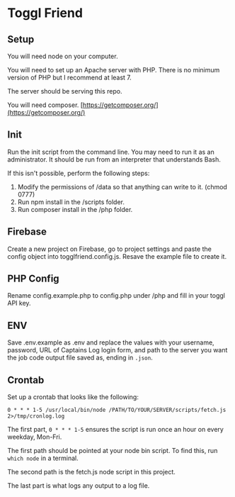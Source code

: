 # Toggl Friend

## Setup

You will need node on your computer.

You will need to set up an Apache server with PHP. There is no minimum version of PHP but I recommend at least 7.

The server should be serving this repo.

You will need composer. [https://getcomposer.org/](https://getcomposer.org/)

## Init

Run the init script from the command line. You may need to run it as an administrator. It should be run from an interpreter that understands Bash.

If this isn't possible, perform the following steps:

1. Modify the permissions of /data so that anything can write to it. (chmod 0777)
2. Run npm install in the /scripts folder.
3. Run composer install in the /php folder.

## Firebase

Create a new project on Firebase, go to project settings and paste the config object into togglfriend.config.js. Resave the example file to create it.

## PHP Config

Rename config.example.php to config.php under /php and fill in your toggl API key.

## ENV

Save .env.example as .env and replace the values with your username, password, URL of Captains Log login form, and path to the server you want the job code output file saved as, ending in `.json`.

## Crontab

Set up a crontab that looks like the following:

`0 * * * 1-5 /usr/local/bin/node /PATH/TO/YOUR/SERVER/scripts/fetch.js 2>/tmp/cronlog.log`

The first part, `0 * * * 1-5` ensures the script is run once an hour on every weekday, Mon-Fri.

The first path should be pointed at your node bin script. To find this, run `which node` in a terminal.

The second path is the fetch.js node script in this project.

The last part is what logs any output to a log file. 

